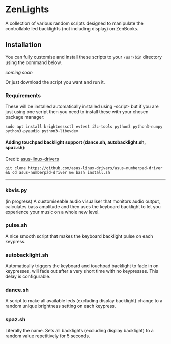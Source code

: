 # ZenLights
A collection of various random scripts designed to manipulate the controllable led backlights (not including display) on ZenBooks.

## Installation
You can fully customise and install these scripts to your `/usr/bin` directory using the command below.

*coming soon*

Or just download the script you want and run it.


### Requirements

These will be installed automatically installed using -script- but if you are just using one script then you need to install these with your chosen package manager:

```
sudo apt install brightnessctl evtest i2c-tools python3 python3-numpy python3-pyaudio python3-libevdev
```


#### Adding touchpad backlight support (dance.sh, autobacklight.sh, spaz.sh): 

Credit: [asus-linux-drivers](https://github.com/asus-linux-drivers/asus-numberpad-driver)
```
git clone https://github.com/asus-linux-drivers/asus-numberpad-driver && cd asus-numberpad-driver && bash install.sh
```
<hr>

### kbvis.py
(in progress)
A customiseable audio visualiser that monitors audio output, calculates bass amplitude and then uses the keyboard backlight to let you experience your music on a whole new level.

### pulse.sh
A nice smooth script that makes the keyboard backlight pulse on each keypress.

### autobacklight.sh
Automatically triggers the keyboard and touchpad backlight to fade in on keypresses, will fade out after a very short time with no keypresses. This delay is configurable.

### dance.sh
A script to make all available leds (excluding display backlight) change to a random unique brightness setting on each keypress.

### spaz.sh
Literally the name. Sets all backlights (excluding display backlight) to a random value repetitively for 5 seconds.


